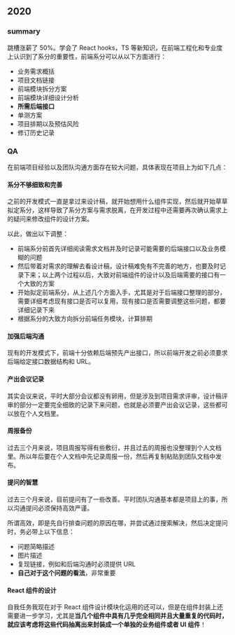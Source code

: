 ## 2020

### summary

跳槽涨薪了 50%。学会了 React hooks，TS 等新知识，在前端工程化和专业度上认识到了系分的重要性，前端系分可以从以下方面进行：

- 业务需求概括
- 项目文档链接
- 前端模块拆分方案
- 前端模块详细设计分析
- **所需后端接口**
- 单测方案
- 项目排期以及预估风险
- 修订历史记录

### QA

在前端项目经验以及团队沟通方面存在较大问题，具体表现在项目上为如下几点：

#### 系分不够细致和完善

之前的开发模式一直是拿过来设计稿，就开始想用什么组件实现，然后就开始草草拟定系分，这样导致了系分方案与需求脱离，在开发过程中还需要再次确认需求上的疑问来修改组件的设计方案。

以此，做出以下调整：

- 前端系分前首先详细阅读需求文档并及时记录可能需要的后端接口以及业务模糊的问题
- 然后带着对需求的理解去看设计稿，设计稿难免有不完善的地方，也要及时记录下来；以上两个过程以后，大致对前端组件的设计以及后端需要的接口有一个大致的方案
- 开始拟定前端系分，从上述几个方面入手，尤其是对于后端接口整理的部分，需要详细考虑现有接口是否可以复用，现有接口是否需要调整这些问题，都要详细记录下来
- 根据系分的大致方向拆分前端任务模块，计算排期

#### 加强后端沟通

现有的开发模式下，前端十分依赖后端预先产出接口，所以前端开发之前必须要求后端给定接口数据结构和 URL。

#### 产出会议记录

其实会议来说，平时大部分会议都没有卵用，但是涉及到项目需求评审，设计稿评审的部分一定要完全细致的记录下来问题，也就是必须要产出会议记录，这些都可以放在个人文档里。

#### 周报备份

过去三个月来说，项目周报写得有些敷衍，并且过去的周报也没整理到个人文档里。所以年后要在个人文档中先记录周报一份，然后再复制粘贴到团队文档中发布。

#### 提问的智慧

过去三个月来说，目前提问有了一些改善。平时团队沟通基本都是项目上的事，所以沟通提问必须保持高效严谨。

所谓高效，即是先自行排查问题的原因在哪，并尝试通过搜索解决，然后决定提问时，务必带上以下信息：

- 问题简略描述
- 图片描述
- 复现链接，例如和后端沟通时必须提供 URL
- **自己对于这个问题的看法**，非常重要

#### React 组件的设计

自我任务我现在对于 React 组件设计模块化运用的还可以，但是在组件封装上还需要进一步学习，尤其是**当几个组件中具有几乎完全相同并且大量重复的代码时，就应该考虑将这些代码抽离出来封装成一个单独的业务组件或者 UI 组件**！

